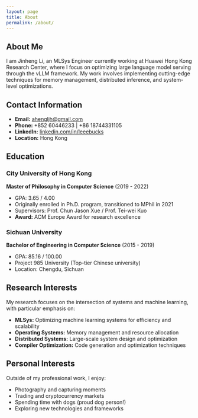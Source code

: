 ```yaml
---
layout: page
title: About
permalink: /about/
---
```


## About Me

I am Jinheng Li, an MLSys Engineer currently working at Huawei Hong Kong Research Center, where I focus on optimizing large language model serving through the vLLM framework. My work involves implementing cutting-edge techniques for memory management, distributed inference, and system-level optimizations.

## Contact Information

- **Email:** [ahengljh@gmail.com](mailto:ahengljh@gmail.com)
- **Phone:** +852 60446233 | +86 18744331105
- **LinkedIn:** [linkedin.com/in/leeebucks](https://www.linkedin.com/in/leeebucks)
- **Location:** Hong Kong

## Education

### City University of Hong Kong
**Master of Philosophy in Computer Science** (2019 - 2022)
- GPA: 3.65 / 4.00
- Originally enrolled in Ph.D. program, transitioned to MPhil in 2021
- Supervisors: Prof. Chun Jason Xue / Prof. Tei-wei Kuo
- **Award:** ACM Europe Award for research excellence

### Sichuan University
**Bachelor of Engineering in Computer Science** (2015 - 2019)
- GPA: 85.16 / 100.00
- Project 985 University (Top-tier Chinese university)
- Location: Chengdu, Sichuan

## Research Interests

My research focuses on the intersection of systems and machine learning, with particular emphasis on:

- **MLSys:** Optimizing machine learning systems for efficiency and scalability
- **Operating Systems:** Memory management and resource allocation
- **Distributed Systems:** Large-scale system design and optimization
- **Compiler Optimization:** Code generation and optimization techniques

## Personal Interests

Outside of my professional work, I enjoy:
- Photography and capturing moments
- Trading and cryptocurrency markets
- Spending time with dogs (proud dog person!)
- Exploring new technologies and frameworks